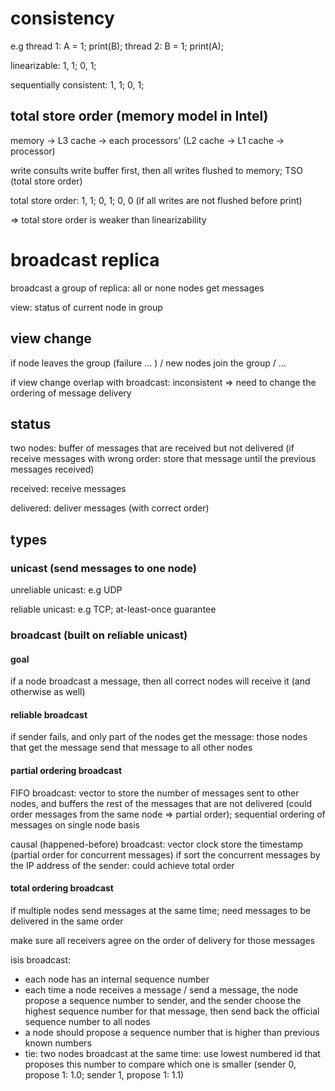 # consistency

e.g thread 1: A = 1; print(B);
    thread 2: B = 1; print(A);

linearizable: 1, 1; 0, 1;

sequentially consistent: 1, 1; 0, 1;

## total store order (memory model in Intel)

memory -> L3 cache -> each processors' (L2 cache -> L1 cache -> processor)

write consults write buffer first, then all writes flushed to memory; TSO (total store order)

total store order: 1, 1; 0, 1; 0, 0 (if all writes are not flushed before print)

=> total store order is weaker than linearizability


# broadcast replica

broadcast a group of replica: all or none nodes get messages

view: status of current node in group

## view change

if node leaves the group (failure ... ) / new nodes join the group / ...

if view change overlap with broadcast: inconsistent => need to change the ordering of message delivery

## status

two nodes: buffer of messages that are received but not delivered (if receive messages with wrong order: store that message until the previous messages received)

received: receive messages

delivered: deliver messages (with correct order)


## types

### unicast (send messages to one node)

unreliable unicast: e.g UDP

reliable unicast: e.g TCP; at-least-once guarantee

### broadcast (built on reliable unicast)

#### goal

if a node broadcast a message, then all correct nodes will receive it (and otherwise as well)

#### reliable broadcast

if sender fails, and only part of the nodes get the message: those nodes that get the message send that message to all other nodes

#### partial ordering broadcast

FIFO broadcast: vector to store the number of messages sent to other nodes, and buffers the rest of the messages that are not delivered (could order messages from the same node => partial order); sequential ordering of messages on single node basis

causal (happened-before) broadcast: vector clock store the timestamp (partial order for concurrent messages)
    if sort the concurrent messages by the IP address of the sender: could achieve total order

#### total ordering broadcast

if multiple nodes send messages at the same time; need messages to be delivered in the same order

make sure all receivers agree on the order of delivery for those messages

isis broadcast:

- each node has an internal sequence number
- each time a node receives a message / send a message, the node propose a sequence number to sender, and the sender choose the highest sequence number for that message, then send back the official sequence number to all nodes
- a node should propose a sequence number that is higher than previous known numbers
- tie: two nodes broadcast at the same time: use lowest numbered id that proposes this number to compare which one is smaller (sender 0, propose 1: 1.0; sender 1, propose 1: 1.1)
